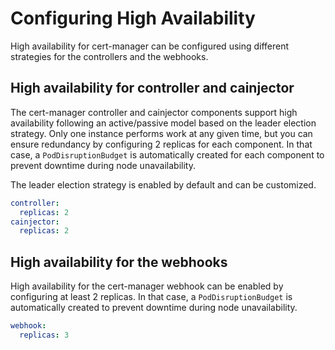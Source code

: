 # Configuring High Availability

High availability for cert-manager can be configured using different strategies for the controllers and the webhooks.

## High availability for controller and cainjector

The cert-manager controller and cainjector components support high availability following an active/passive model based on the leader election strategy. Only one instance performs work at any given time, but you can ensure redundancy by configuring 2 replicas for each component. In that case, a `PodDisruptionBudget` is automatically created for each component to prevent downtime during node unavailability.

The leader election strategy is enabled by default and can be customized.

```yaml
controller:
  replicas: 2
cainjector:
  replicas: 2
```

## High availability for the webhooks

High availability for the cert-manager webhook can be enabled by configuring at least 2 replicas. In that case, a `PodDisruptionBudget` is automatically created to prevent downtime during node unavailability.

```yaml
webhook:
  replicas: 3
```

